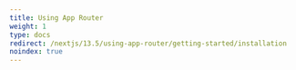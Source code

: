 ```yaml
---
title: Using App Router
weight: 1
type: docs
redirect: /nextjs/13.5/using-app-router/getting-started/installation
noindex: true
---
```

